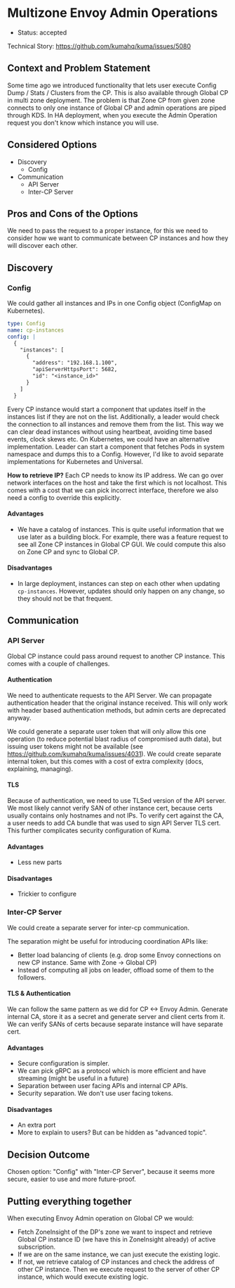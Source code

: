 # Multizone Envoy Admin Operations

* Status: accepted

Technical Story: https://github.com/kumahq/kuma/issues/5080

## Context and Problem Statement

Some time ago we introduced functionality that lets user execute Config Dump / Stats / Clusters from the CP.
This is also available through Global CP in multi zone deployment.
The problem is that Zone CP from given zone connects to only one instance of Global CP and admin operations are piped through KDS.
In HA deployment, when you execute the Admin Operation request you don't know which instance you will use.

## Considered Options

* Discovery
  * Config
* Communication
  * API Server
  * Inter-CP Server

## Pros and Cons of the Options

We need to pass the request to a proper instance, for this we need to consider how we want to communicate between CP instances and how they will discover each other.

## Discovery

### Config

We could gather all instances and IPs in one Config object (ConfigMap on Kubernetes).
```yaml
type: Config
name: cp-instances
config: |
  {
    "instances": [
      {
        "address": "192.168.1.100",
        "apiServerHttpsPort": 5682,
        "id": "<instance_id>"  
      }
    ]
  }
```

Every CP instance would start a component that updates itself in the instances list if they are not on the list.
Additionally, a leader would check the connection to all instances and remove them from the list. This way we can clear dead instances without using heartbeat, avoiding time based events, clock skews etc.
On Kubernetes, we could have an alternative implementation. Leader can start a component that fetches Pods in system namespace and dumps this to a Config.
However, I'd like to avoid separate implementations for Kubernetes and Universal.

**How to retrieve IP?**
Each CP needs to know its IP address. We can go over network interfaces on the host and take the first which is not localhost.
This comes with a cost that we can pick incorrect interface, therefore we also need a config to override this explicitly.

#### Advantages
* We have a catalog of instances. This is quite useful information that we use later as a building block.
  For example, there was a feature request to see all Zone CP instances in Global CP GUI. We could compute this also on Zone CP and sync to Global CP.

#### Disadvantages
* In large deployment, instances can step on each other when updating `cp-instances`. However, updates should only happen on any change, so they should not be that frequent.

## Communication

### API Server

Global CP instance could pass around request to another CP instance. This comes with a couple of challenges.

#### Authentication
We need to authenticate requests to the API Server. We can propagate authentication header that the original instance received.
This will only work with header based authentication methods, but admin certs are deprecated anyway.

We could generate a separate user token that will only allow this one operation (to reduce potential blast radius of compromised auth data), but issuing user tokens might not be available (see https://github.com/kumahq/kuma/issues/4031).
We could create separate internal token, but this comes with a cost of extra complexity (docs, explaining, managing).

#### TLS
Because of authentication, we need to use TLSed version of the API server.
We most likely cannot verify SAN of other instance cert, because certs usually contains only hostnames and not IPs.
To verify cert against the CA, a user needs to add CA bundle that was used to sign API Server TLS cert.
This further complicates security configuration of Kuma.

#### Advantages
* Less new parts

#### Disadvantages
* Trickier to configure

### Inter-CP Server

We could create a separate server for inter-cp communication.

The separation might be useful for introducing coordination APIs like:
* Better load balancing of clients (e.g. drop some Envoy connections on new CP instance. Same with Zone -> Global CP)
* Instead of computing all jobs on leader, offload some of them to the followers.

#### TLS & Authentication

We can follow the same pattern as we did for CP <-> Envoy Admin.
Generate internal CA, store it as a secret and generate server and client certs from it.
We can verify SANs of certs because separate instance will have separate cert.

#### Advantages
* Secure configuration is simpler.
* We can pick gRPC as a protocol which is more efficient and have streaming (might be useful in a future)
* Separation between user facing APIs and internal CP APIs.
* Security separation. We don't use user facing tokens.

#### Disadvantages
* An extra port
* More to explain to users? But can be hidden as "advanced topic".

## Decision Outcome

Chosen option: "Config" with "Inter-CP Server", because it seems more secure, easier to use and more future-proof.

## Putting everything together

When executing Envoy Admin operation on Global CP we would:
* Fetch ZoneInsight of the DP's zone we want to inspect and retrieve Global CP instance ID (we have this in ZoneInsight already) of active subscription.
* If we are on the same instance, we can just execute the existing logic.
* If not, we retrieve catalog of CP instances and check the address of other CP instance. Then we execute request to the server of other CP instance, which would execute existing logic.
